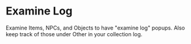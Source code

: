 # Examine Log
Examine Items, NPCs, and Objects to have "examine log" popups. Also keep track of those under Other in your collection log.